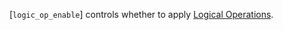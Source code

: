 [`logic_op_enable`] controls whether to apply [Logical Operations](https://www.khronos.org/registry/vulkan/specs/1.3-extensions/html/vkspec.html#framebuffer-logicop).